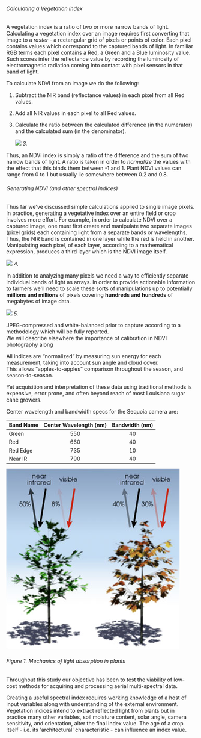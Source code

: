 ###### Calculating a Vegetation Index

A vegetation index is a ratio of two or more narrow bands of light. Calculating a vegetation index over an image requires 
first converting that image to a *raster* - a rectangular grid of pixels or points of color. Each pixel contains values 
which correspond to the captured bands of light. In familiar RGB terms each pixel contains a Red, a Green and a Blue 
luminosity value. Such scores infer the reflectance value by recording the luminosity of electromagnetic radiation coming 
into contact with pixel sensors in that band of light.   

To calculate NDVI from an image we do the following: 
1. Subtract the NIR band (reflectance values) in each pixel from all Red values. 
2. Add all NIR values in each pixel to all Red values.
3. Calculate the ratio between the calculated difference (in the numerator) and the calculated sum (in the denominator). 

   ![](/Users/geraldmc/2018Code/sare/sare_grant/readme_resources/img/7.png) _3._
    
Thus, an NDVI index is simply a ratio of the difference and the sum of two narrow bands of light. A ratio is taken in order to 
*normalize* the values with the effect that this binds them between -1 and 1. Plant NDVI values can range from 0 to 1 but 
usually lie somewhere between 0.2 and 0.8.

###### Generating NDVI (and other spectral indices)

Thus far we've discussed simple calculations applied to single image pixels. In practice, generating a vegetative index
over an entire field or crop involves more effort. For example, in order to calculate NDVI over a captured image, one must 
first create and manipulate two separate images (pixel grids) each containing light from a separate bands or wavelengths.
Thus, the NIR band is contained in one layer while the red is held in another. Manipulating each pixel, of each layer, 
according to a mathematical expression, produces a third layer which is the NDVI image itself. 

![](/Users/geraldmc/2018Code/sare/sare_grant/readme_resources/img/9.png) _4._
 
In addition to analyzing many pixels we need a way to efficiently separate individual bands of light as arrays.
In order to provide actionable information to farmers we'll need to scale these sorts of manipulations up to potentially 
__millions and millions__ of pixels covering __hundreds and hundreds__ of megabytes of image data.

 
![](/Users/geraldmc/2018Code/sare/sare_grant/readme_resources/img/8.png) _5._

JPEG-compressed and white-balanced prior to capture according to a methodology which will be fully reported.  
We will describe elsewhere the importance of calibration in NDVI photography along 


All indices are “normalized” by measuring sun energy for each measurement, taking into account sun angle and cloud cover.  
This allows “apples-to-apples” comparison throughout the season, and season-to-season.

Yet acquisition and interpretation 
of these data using traditional methods is expensive, error prone, and often beyond reach of most Louisiana sugar cane growers.

Center wavelength and bandwidth specs for the Sequoia camera are: 


| Band Name | Center Wavelength (nm) | Bandwidth (nm) |
|-----------|:----------------------:|:--------------:|
| Green     |           550          |       40       |
| Red       |           660          |       40       |
| Red Edge  |           735          |       10       |
| Near IR   |           790          |       40       |


![](img/ndvi_biology.png) 
###### Figure 1. Mechanics of light absorption in plants

Throughout this study 
our objective has been to test the viability of low-cost methods for acquiring and processing aerial multi-spectral data. 

Creating a useful spectral index requires working knowledge of a host of input variables along with 
understanding of the external environment. Vegetation indices intend to extract reflected light from 
plants but in practice many other variables, soil moisture content, solar angle, camera sensitivity, and orientation,  alter the final index value. The age of a crop itself - i.e. its 'architectural' 
characteristic - can influence an index value.